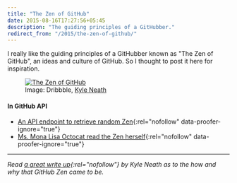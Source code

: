 ```yaml
---
title: "The Zen of GitHub"
date: 2015-08-16T17:27:56+05:45
description: "The guiding principles of a GitHubber."
redirect_from: "/2015/the-zen-of-github/"
---
```


I really like the guiding principles of a GitHubber known as "The Zen of GitHub", an ideas and culture of GitHub. So I thought to post it here for inspiration.

<figure>
  <a href="/uploads/20150816-the-zen-of-github.jpg">
    <img src="/uploads/20150816-the-zen-of-github.jpg" alt="The Zen of GitHub" title="The Zen of GitHub">
  </a>
  <figcaption>Image: Dribbble, <a href="http://dribbble.com/shots/808470-The-Zen-of-GitHub" rel="nofollow">Kyle Neath</a></figcaption>
</figure>

#### In GitHub API

* [An API endpoint to retrieve random Zen](http://api.github.com/zen){:rel="nofollow" data-proofer-ignore="true"}
* [Ms. Mona Lisa Octocat read the Zen herself](http://api.github.com/octocat){:rel="nofollow" data-proofer-ignore="true"}

---

*Read [a great write up](http://warpspire.com/posts/taste/){:rel="nofollow"} by Kyle Neath as to the how and why that GitHub Zen came to be.*
